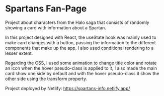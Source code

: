 # Spartans Fan-Page

Project about characters from the Halo saga that consists of randomly showing a card with information about a Spartan.

In this project designed with React, the useState hook was mainly used to make card changes with a button, passing the information to the different components that make up the app, I also used conditional rendering to a lesser extent.

Regarding the CSS, I used some animation to change title color and rotate an icon when the hover pseudo-class is applied to it, I also made the main card show one side by default and with the hover pseudo-class it show the other side using the transform property.


Project deployed by Netlify: https://spartans-info.netlify.app/

